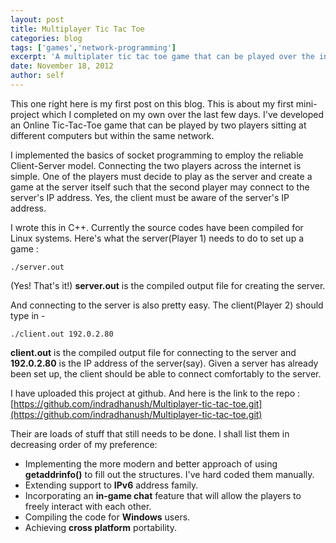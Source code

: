 ```yaml
---
layout: post
title: Multiplayer Tic Tac Toe
categories: blog
tags: ['games','network-programming']
excerpt: 'A multiplater tic tac toe game that can be played over the internet.'
date: November 18, 2012
author: self
---
```


This one right here is my first post on this blog. This is about my first mini-project which I completed on my own over the last few days. I've developed an Online Tic-Tac-Toe game that can be played by two players sitting at different computers but within the same network.

I implemented the basics of socket programming to employ the reliable Client-Server model. Connecting the two players across the internet is simple. One of the players must decide to play as the server and create a game at the server itself such that the second player may connect to the server's IP address. Yes, the client must be aware of the server's IP address.

I wrote this in C++. Currently the source codes have been compiled for Linux systems. Here's what the server(Player 1) needs to do to set up a game :

    ./server.out

(Yes! That's it!) **server.out** is the compiled output file for creating the server.                                                                              

And connecting to the server is also pretty easy. The client(Player 2) should type in -

    ./client.out 192.0.2.80

**client.out** is the compiled output file for connecting to the server and **192.0.2.80** is the IP address of the server(say). Given a server has already been set up, the client should be able to connect comfortably to the server.

I have uploaded this project at github. And here is the link to the repo :
[https://github.com/indradhanush/Multiplayer-tic-tac-toe.git](https://github.com/indradhanush/Multiplayer-tic-tac-toe.git)

Their are loads of stuff that still needs to be done. I shall list them in decreasing order of my preference:

* Implementing the more modern and better approach of using **getaddrinfo()** to fill out the structures. I've hard coded them manually.
* Extending support to **IPv6** address family.
* Incorporating an **in-game chat** feature that will allow the players to freely interact with each other.
* Compiling the code for **Windows** users.
* Achieving **cross platform** portability.

